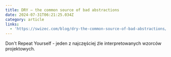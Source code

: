 ```yaml
---
title: DRY – the common source of bad abstractions
date: 2024-07-31T06:21:25.034Z
category: article
links:
  - 'https://swizec.com/blog/dry-the-common-source-of-bad-abstractions/'
---
```


Don't Repeat Yourself - jeden z najczęściej źle interpretowanych wzorców projektowych.
